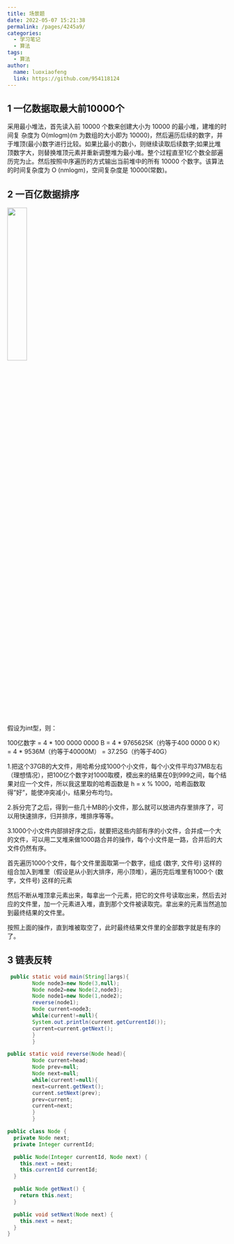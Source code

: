 ```yaml
---
title: 场景题
date: 2022-05-07 15:21:38
permalink: /pages/4245a9/
categories:
  - 学习笔记
  - 算法
tags:
  - 算法
author: 
  name: luoxiaofeng
  link: https://github.com/954118124
---
```


## 1 一亿数据取最大前10000个

采用最小堆法，首先读入前 10000 个数来创建大小为 10000 的最小堆，建堆的时间复 杂度为 O(mlogm)(m 为数组的大小即为 10000)，然后遍历后续的数字，并于堆顶(最小)数字进行比较。如果比最小的数小，则继续读取后续数字;如果比堆顶数字大，则替换堆顶元素并重新调整堆为最小堆。整个过程直至1亿个数全部遍历完为止。然后按照中序遍历的方式输出当前堆中的所有 10000 个数字。该算法的时间复杂度为 O (nmlogm)，空间复杂度是 10000(常数)。

## 2 一百亿数据排序

<img src="http://media.luoxiaofeng.cn/blog/img/70aab854a3d9d3c47eb57e5ed2740e01.png" class="imgcss" width="30%"> 

假设为int型，则：

100亿数字 = 4 \* 100 0000 0000 B = 4 \* 9765625K（约等于400 0000 0 K） = 4 \* 9536M（约等于40000M） = 37.25G（约等于40G）

1.把这个37GB的大文件，用哈希分成1000个小文件，每个小文件平均37MB左右（理想情况），把100亿个数字对1000取模，模出来的结果在0到999之间，每个结果对应一个文件，所以我这里取的哈希函数是 h = x % 1000，哈希函数取得”好”，能使冲突减小，结果分布均匀。

2.拆分完了之后，得到一些几十MB的小文件，那么就可以放进内存里排序了，可以用快速排序，归并排序，堆排序等等。

3.1000个小文件内部排好序之后，就要把这些内部有序的小文件，合并成一个大的文件，可以用二叉堆来做1000路合并的操作，每个小文件是一路，合并后的大文件仍然有序。

首先遍历1000个文件，每个文件里面取第一个数字，组成 (数字, 文件号) 这样的组合加入到堆里（假设是从小到大排序，用小顶堆），遍历完后堆里有1000个 (数字，文件号) 这样的元素

然后不断从堆顶拿元素出来，每拿出一个元素，把它的文件号读取出来，然后去对应的文件里，加一个元素进入堆，直到那个文件被读取完。拿出来的元素当然追加到最终结果的文件里。

按照上面的操作，直到堆被取空了，此时最终结果文件里的全部数字就是有序的了。

## 3 链表反转

````java
 public static void main(String[]args){
        Node node3=new Node(3,null);
        Node node2=new Node(2,node3);
        Node node1=new Node(1,node2);
        reverse(node1);
        Node current=node3;
        while(current!=null){
        System.out.println(current.getCurrentId());
        current=current.getNext();
        }
        }

public static void reverse(Node head){
        Node current=head;
        Node prev=null;
        Node next=null;
        while(current!=null){
        next=current.getNext();
        current.setNext(prev);
        prev=current;
        current=next;
        }
        }

public class Node {
  private Node next;
  private Integer currentId;

  public Node(Integer currentId, Node next) {
    this.next = next;
    this.currentId currentId;
  }

  public Node getNext() {
    return this.next;
  }

  public void setNext(Node next) {
    this.next = next;
  }
}
````